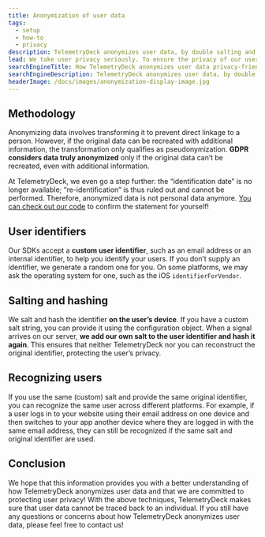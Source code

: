```yaml
---
title: Anonymization of user data
tags:
  - setup
  - how-to
  - privacy
description: TelemetryDeck anonymizes user data, by double salting and hashing IDs, to ensure anonymity and protect user privacy while still providing valuable insights.
lead: We take user privacy seriously. To ensure the privacy of our users, we use various techniques to anonymize user data. One of the ways we do this is by using a double hashing technique to anonymize user identifiers.
searchEngineTitle: How TelemetryDeck anonymizes user data privacy-friendly
searchEngineDescription: TelemetryDeck anonymizes user data, by double hashing and salting IDs, to ensure anonymity and protect user privacy while still providing valuable insights.
headerImage: /docs/images/anonymization-display-image.jpg
---
```


## Methodology

Anonymizing data involves transforming it to prevent direct linkage to a person. However, if the original data can be recreated with additional information, the transformation only qualifies as pseudonymization. **GDPR considers data truly anonymized** only if the original data can’t be recreated, even with additional information.

At TelemetryDeck, we even go a step further: the “identification date” is no longer available; “re-identification” is thus ruled out and cannot be performed. Therefore, anonymized data is not personal data anymore. [You can check out our code](https://github.com/TelemetryDeck/SwiftSDK/blob/main/Sources/TelemetryClient/SignalManager.swift#L84) to confirm the statement for yourself!

## User identifiers

Our SDKs accept a **custom user identifier**, such as an email address or an internal identifier, to help you identify your users. If you don’t supply an identifier, we generate a random one for you. On some platforms, we may ask the operating system for one, such as the iOS `identifierForVendor`.

## Salting and hashing

We salt and hash the identifier **on the user’s device**. If you have a custom salt string, you can provide it using the configuration object. When a signal arrives on our server, **we add our own salt to the user identifier and hash it again**. This ensures that neither TelemetryDeck nor you can reconstruct the original identifier, protecting the user’s privacy.

## Recognizing users

If you use the same (custom) salt and provide the same original identifier, you can recognize the same user across different platforms. For example, if a user logs in to your website using their email address on one device and then switches to your app another device where they are logged in with the same email address, they can still be recognized if the same salt and original identifier are used.

## Conclusion

We hope that this information provides you with a better understanding of how TelemetryDeck anonymizes user data and that we are committed to protecting user privacy! With the above techniques, TelemetryDeck makes sure that user data cannot be traced back to an individual. If you still have any questions or concerns about how TelemetryDeck anonymizes user data, please feel free to contact us!

